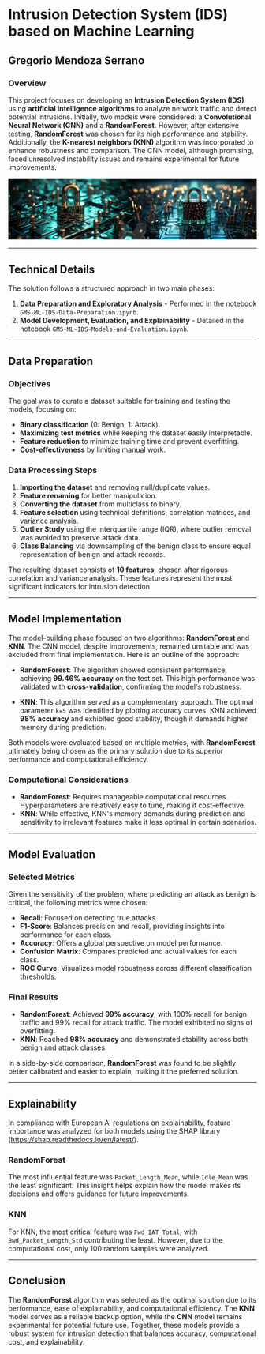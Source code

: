 # **Intrusion Detection System (IDS) based on Machine Learning**
## Gregorio Mendoza Serrano

### Overview

This project focuses on developing an **Intrusion Detection System (IDS)** using **artificial intelligence algorithms** to analyze network traffic and detect potential intrusions. Initially, two models were considered: a **Convolutional Neural Network (CNN)** and a **RandomForest**. However, after extensive testing, **RandomForest** was chosen for its high performance and stability. Additionally, the **K-nearest neighbors (KNN)** algorithm was incorporated to enhance robustness and comparison. The CNN model, although promising, faced unresolved instability issues and remains experimental for future improvements.

![Alt text](cybersecurity2_img.jpg)

---

## Technical Details

The solution follows a structured approach in two main phases:

1. **Data Preparation and Exploratory Analysis** - Performed in the notebook `GMS-ML-IDS-Data-Preparation.ipynb`.
2. **Model Development, Evaluation, and Explainability** - Detailed in the notebook `GMS-ML-IDS-Models-and-Evaluation.ipynb`.

---

## Data Preparation

### Objectives
The goal was to curate a dataset suitable for training and testing the models, focusing on:
- **Binary classification** (0: Benign, 1: Attack).
- **Maximizing test metrics** while keeping the dataset easily interpretable.
- **Feature reduction** to minimize training time and prevent overfitting.
- **Cost-effectiveness** by limiting manual work.

### Data Processing Steps

1. **Importing the dataset** and removing null/duplicate values.
2. **Feature renaming** for better manipulation.
3. **Converting the dataset** from multiclass to binary.
4. **Feature selection** using technical definitions, correlation matrices, and variance analysis.
5. **Outlier Study** using the interquartile range (IQR), where outlier removal was avoided to preserve attack data.
6. **Class Balancing** via downsampling of the benign class to ensure equal representation of benign and attack records.

The resulting dataset consists of **10 features**, chosen after rigorous correlation and variance analysis. These features represent the most significant indicators for intrusion detection.

---

## Model Implementation

The model-building phase focused on two algorithms: **RandomForest** and **KNN**. The CNN model, despite improvements, remained unstable and was excluded from final implementation. Here is an outline of the approach:

- **RandomForest**: The algorithm showed consistent performance, achieving **99.46% accuracy** on the test set. This high performance was validated with **cross-validation**, confirming the model's robustness.
  
- **KNN**: This algorithm served as a complementary approach. The optimal parameter `k=5` was identified by plotting accuracy curves. KNN achieved **98% accuracy** and exhibited good stability, though it demands higher memory during prediction.

Both models were evaluated based on multiple metrics, with **RandomForest** ultimately being chosen as the primary solution due to its superior performance and computational efficiency.

### Computational Considerations

- **RandomForest**: Requires manageable computational resources. Hyperparameters are relatively easy to tune, making it cost-effective.
- **KNN**: While effective, KNN's memory demands during prediction and sensitivity to irrelevant features make it less optimal in certain scenarios.

---

## Model Evaluation

### Selected Metrics

Given the sensitivity of the problem, where predicting an attack as benign is critical, the following metrics were chosen:
- **Recall**: Focused on detecting true attacks.
- **F1-Score**: Balances precision and recall, providing insights into performance for each class.
- **Accuracy**: Offers a global perspective on model performance.
- **Confusion Matrix**: Compares predicted and actual values for each class.
- **ROC Curve**: Visualizes model robustness across different classification thresholds.

### Final Results

- **RandomForest**: Achieved **99% accuracy**, with 100% recall for benign traffic and 99% recall for attack traffic. The model exhibited no signs of overfitting.
- **KNN**: Reached **98% accuracy** and demonstrated stability across both benign and attack classes.

In a side-by-side comparison, **RandomForest** was found to be slightly better calibrated and easier to explain, making it the preferred solution.

---

## Explainability

In compliance with European AI regulations on explainability, feature importance was analyzed for both models using the SHAP library (https://shap.readthedocs.io/en/latest/).

### RandomForest
The most influential feature was `Packet_Length_Mean`, while `Idle_Mean` was the least significant. This insight helps explain how the model makes its decisions and offers guidance for future improvements.

### KNN
For KNN, the most critical feature was `Fwd_IAT_Total`, with `Bwd_Packet_Length_Std` contributing the least. However, due to the computational cost, only 100 random samples were analyzed.

---

## Conclusion

The **RandomForest** algorithm was selected as the optimal solution due to its performance, ease of explainability, and computational efficiency. The **KNN** model serves as a reliable backup option, while the **CNN** model remains experimental for potential future use. Together, these models provide a robust system for intrusion detection that balances accuracy, computational cost, and explainability.


